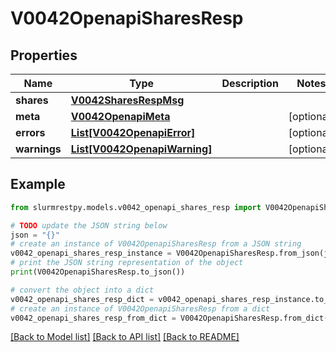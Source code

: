 # V0042OpenapiSharesResp


## Properties

Name | Type | Description | Notes
------------ | ------------- | ------------- | -------------
**shares** | [**V0042SharesRespMsg**](V0042SharesRespMsg.md) |  |
**meta** | [**V0042OpenapiMeta**](V0042OpenapiMeta.md) |  | [optional]
**errors** | [**List[V0042OpenapiError]**](V0042OpenapiError.md) |  | [optional]
**warnings** | [**List[V0042OpenapiWarning]**](V0042OpenapiWarning.md) |  | [optional]

## Example

```python
from slurmrestpy.models.v0042_openapi_shares_resp import V0042OpenapiSharesResp

# TODO update the JSON string below
json = "{}"
# create an instance of V0042OpenapiSharesResp from a JSON string
v0042_openapi_shares_resp_instance = V0042OpenapiSharesResp.from_json(json)
# print the JSON string representation of the object
print(V0042OpenapiSharesResp.to_json())

# convert the object into a dict
v0042_openapi_shares_resp_dict = v0042_openapi_shares_resp_instance.to_dict()
# create an instance of V0042OpenapiSharesResp from a dict
v0042_openapi_shares_resp_from_dict = V0042OpenapiSharesResp.from_dict(v0042_openapi_shares_resp_dict)
```
[[Back to Model list]](../README.md#documentation-for-models) [[Back to API list]](../README.md#documentation-for-api-endpoints) [[Back to README]](../README.md)



